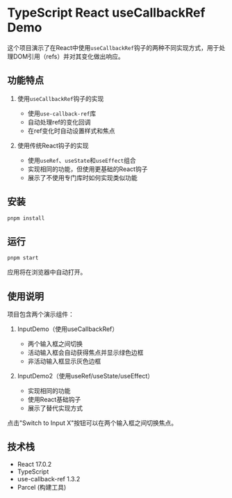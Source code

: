 # TypeScript React useCallbackRef Demo

这个项目演示了在React中使用`useCallbackRef`钩子的两种不同实现方式，用于处理DOM引用（refs）并对其变化做出响应。

## 功能特点

1. 使用`useCallbackRef`钩子的实现
   - 使用`use-callback-ref`库
   - 自动处理ref的变化回调
   - 在ref变化时自动设置样式和焦点

2. 使用传统React钩子的实现
   - 使用`useRef`、`useState`和`useEffect`组合
   - 实现相同的功能，但使用更基础的React钩子
   - 展示了不使用专门库时如何实现类似功能

## 安装

```bash
pnpm install
```

## 运行

```bash
pnpm start
```

应用将在浏览器中自动打开。

## 使用说明

项目包含两个演示组件：

1. InputDemo（使用useCallbackRef）
   - 两个输入框之间切换
   - 活动输入框会自动获得焦点并显示绿色边框
   - 非活动输入框显示灰色边框

2. InputDemo2（使用useRef/useState/useEffect）
   - 实现相同的功能
   - 使用React基础钩子
   - 展示了替代实现方式

点击"Switch to Input X"按钮可以在两个输入框之间切换焦点。

## 技术栈

- React 17.0.2
- TypeScript
- use-callback-ref 1.3.2
- Parcel (构建工具)
